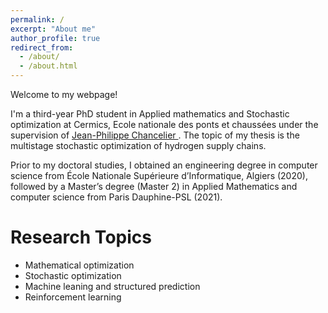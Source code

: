 ```yaml
---
permalink: /
excerpt: "About me"
author_profile: true
redirect_from: 
  - /about/
  - /about.html
---
```


Welcome to my webpage!

I'm a third-year PhD student in Applied mathematics and Stochastic optimization at Cermics, Ecole nationale des ponts et chaussées under the supervision of <a href="http://cermics.enpc.fr/~jpc/">
Jean-Philippe Chancelier </a>. The topic of my thesis is the multistage stochastic optimization of hydrogen supply chains.

Prior to my doctoral studies, I obtained an engineering degree in computer science from École Nationale Supérieure d’Informatique, Algiers (2020), followed by a Master’s degree (Master 2) in Applied Mathematics and computer science from Paris Dauphine-PSL (2021).

Research Topics
======

* Mathematical optimization
* Stochastic optimization
* Machine leaning and structured prediction 
* Reinforcement learning
